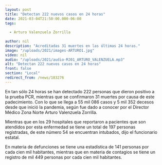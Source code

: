 ```yaml
---
layout: post
title: "Detectan 222 nuevos casos en 24 horas"
date: 2021-03-04T21:50:00.000-06:00
tags:
  
  - Arturo Valenzuela Zorrilla
  
author: nil
description: "Acreditadas 31 muertes en las últimas 24 horas."
image: "/uploads/2021/images-ARTURO1.jpg"
video: nil
audio: "/uploads/2021/audio-MJ01_ARTURO_VALENZUELA.mp3"
alt: "Detectan 222 nuevos casos en 24 horas"
front: false
section: "Local"
redirect_from: /news/183276
---
```


En tan sólo 24 horas se han detectado 222 personas que dieron positivo a la prueba PCR, mientras que se confirmaron 31 muertes por causa de este padecimiento. Con lo que se llega a 55 mil 086 casos y 5 mil 352 decesos desde que inició la pandemia, según fue dado a conocer por el Director Médico Zona Norte Arturo Valenzuela Zorrilla.

Mientras que en los 29 hospitales que reportaron a pacientes que son atendidos por esta enfermedad se tiene un total de 197 personas registradas, de este número 54 se encuentran intubados, dijo el funcionario estatal.

En materia de defunciones se tiene una estadística de 141 personas por cada cien mil habitantes, mientras que en materia de contagios se tiene un registro de mil 449 personas por cada cien mil habitantes.
